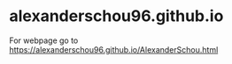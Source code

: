 # alexanderschou96.github.io

For webpage go to https://alexanderschou96.github.io/AlexanderSchou.html
